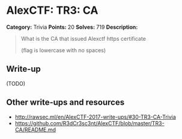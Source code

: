# AlexCTF: TR3: CA

**Category:** Trivia
**Points:** 20
**Solves:** 719
**Description:**

> What is the CA that issued Alexctf https certificate
>
> (flag is lowercase with no spaces)

## Write-up

(TODO)

## Other write-ups and resources

 * http://rawsec.ml/en/AlexCTF-2017-write-ups/#30-TR3-CA-Trivia
 * https://github.com/R3dCr3sc3nt/AlexCTF/blob/master/TR3-CA/README.md
